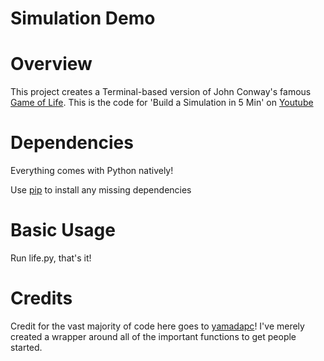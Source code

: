 # Simulation Demo


Overview
============
This project creates a Terminal-based version of John Conway's famous [Game of Life](https://en.wikipedia.org/wiki/Conway%27s_Game_of_Life). This is the code for 'Build a Simulation in 5 Min' on [Youtube]()

Dependencies
============
Everything comes with Python natively!

Use [pip](https://pypi.python.org/pypi/pip) to install any missing dependencies

Basic Usage
===========
Run life.py, that's it! 


Credits
===========
Credit for the vast majority of code here goes to [yamadapc](https://github.com/yamadapc)! I've merely created a wrapper around all of the important functions to get people started.
